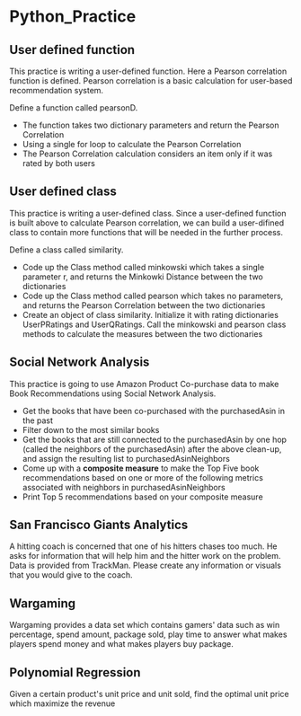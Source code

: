 # Python_Practice

## User defined function
This practice is writing a user-defined function. Here a Pearson correlation function is defined. Pearson correlation is a basic calculation for user-based recommendation system.

Define a function called pearsonD. 
* The function takes two dictionary parameters and return the Pearson Correlation
* Using a single for loop to calculate the Pearson Correlation
* The Pearson Correlation calculation considers an item only if it was rated by both users


## User defined class
This practice is writing a user-defined class. Since a user-defined function is built above to calculate Pearson correlation, we can build a user-difined class to contain more functions that will be needed in the further process.

Define a class called similarity.
* Code up the Class method called minkowski which takes a single parameter r, and returns the Minkowki Distance between the two dictionaries
* Code up the Class method called pearson which takes no parameters, and returns the Pearson Correlation between the two dictionaries
* Create an object of class similarity. Initialize it with rating dictionaries UserPRatings and UserQRatings. Call the minkowski and pearson class methods to calculate the measures between the two dictionaries


## Social Network Analysis
This practice is going to use Amazon Product Co-purchase data to make Book Recommendations using Social Network Analysis.
* Get the books that have been co-purchased with the purchasedAsin in the past
* Filter down to the most similar books
* Get the books that are still connected to the purchasedAsin by one hop (called the neighbors of the purchasedAsin) after the above clean-up, and assign the resulting list to purchasedAsinNeighbors
* Come up with a **composite measure** to make the Top Five book recommendations based on one or more of the following metrics associated with neighbors in purchasedAsinNeighbors
* Print Top 5 recommendations based on your composite measure


## San Francisco Giants Analytics
A hitting coach is concerned that one of his hitters chases too much. He asks for information that will help him and the hitter work on the problem. Data is provided from TrackMan. Please create any information or visuals that you would give to the coach.

## Wargaming
Wargaming provides a data set which contains gamers' data such as win percentage, spend amount, package sold, play time to answer	what makes players spend money and what makes players buy package.

## Polynomial Regression
Given a certain product's unit price and unit sold, find the optimal unit price which maximize the revenue
